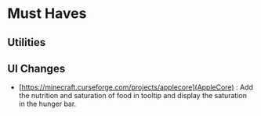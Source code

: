 <!-- TITLE: Mods -->
<!-- SUBTITLE: A quick summary of Mods -->

# Must Haves
## Utilities

## UI Changes
* [https://minecraft.curseforge.com/projects/applecore](AppleCore) : Add the nutrition and saturation of food in tooltip and display the saturation in the hunger bar.